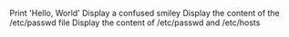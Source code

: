 Print 'Hello, World'
Display a confused smiley
Display the content of the /etc/passwd file
Display the content of /etc/passwd and /etc/hosts
